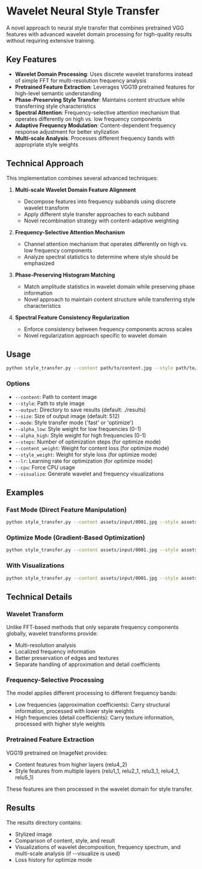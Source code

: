 # Wavelet Neural Style Transfer

A novel approach to neural style transfer that combines pretrained VGG features with advanced wavelet domain processing for high-quality results without requiring extensive training.

## Key Features

- **Wavelet Domain Processing**: Uses discrete wavelet transforms instead of simple FFT for multi-resolution frequency analysis
- **Pretrained Feature Extraction**: Leverages VGG19 pretrained features for high-level semantic understanding
- **Phase-Preserving Style Transfer**: Maintains content structure while transferring style characteristics
- **Spectral Attention**: Frequency-selective attention mechanism that operates differently on high vs. low frequency components
- **Adaptive Frequency Modulation**: Content-dependent frequency response adjustment for better stylization
- **Multi-scale Analysis**: Processes different frequency bands with appropriate style weights

## Technical Approach

This implementation combines several advanced techniques:

1. **Multi-scale Wavelet Domain Feature Alignment**
   - Decompose features into frequency subbands using discrete wavelet transform
   - Apply different style transfer approaches to each subband
   - Novel recombination strategy with content-adaptive weighting

2. **Frequency-Selective Attention Mechanism**
   - Channel attention mechanism that operates differently on high vs. low frequency components
   - Analyze spectral statistics to determine where style should be emphasized

3. **Phase-Preserving Histogram Matching**
   - Match amplitude statistics in wavelet domain while preserving phase information
   - Novel approach to maintain content structure while transferring style characteristics

4. **Spectral Feature Consistency Regularization**
   - Enforce consistency between frequency components across scales
   - Novel regularization approach specific to wavelet domain

## Usage

```bash
python style_transfer.py --content path/to/content.jpg --style path/to/style.jpg
```

### Options

- `--content`: Path to content image
- `--style`: Path to style image
- `--output`: Directory to save results (default: ./results)
- `--size`: Size of output image (default: 512)
- `--mode`: Style transfer mode ('fast' or 'optimize')
- `--alpha_low`: Style weight for low frequencies (0-1)
- `--alpha_high`: Style weight for high frequencies (0-1)
- `--steps`: Number of optimization steps (for optimize mode)
- `--content_weight`: Weight for content loss (for optimize mode)
- `--style_weight`: Weight for style loss (for optimize mode)
- `--lr`: Learning rate for optimization (for optimize mode)
- `--cpu`: Force CPU usage
- `--visualize`: Generate wavelet and frequency visualizations

## Examples

### Fast Mode (Direct Feature Manipulation)

```bash
python style_transfer.py --content assets/input/0001.jpg --style assets/reference/0001.jpg --mode fast
```

### Optimize Mode (Gradient-Based Optimization)

```bash
python style_transfer.py --content assets/input/0001.jpg --style assets/reference/0001.jpg --mode optimize --steps 500
```

### With Visualizations

```bash
python style_transfer.py --content assets/input/0001.jpg --style assets/reference/0001.jpg --visualize
```

## Technical Details

### Wavelet Transform

Unlike FFT-based methods that only separate frequency components globally, wavelet transforms provide:

- Multi-resolution analysis
- Localized frequency information
- Better preservation of edges and textures
- Separate handling of approximation and detail coefficients

### Frequency-Selective Processing

The model applies different processing to different frequency bands:

- Low frequencies (approximation coefficients): Carry structural information, processed with lower style weights
- High frequencies (detail coefficients): Carry texture information, processed with higher style weights

### Pretrained Feature Extraction

VGG19 pretrained on ImageNet provides:

- Content features from higher layers (relu4_2)
- Style features from multiple layers (relu1_1, relu2_1, relu3_1, relu4_1, relu5_1)

These features are then processed in the wavelet domain for style transfer.

## Results

The results directory contains:
- Stylized image
- Comparison of content, style, and result
- Visualizations of wavelet decomposition, frequency spectrum, and multi-scale analysis (if --visualize is used)
- Loss history for optimize mode